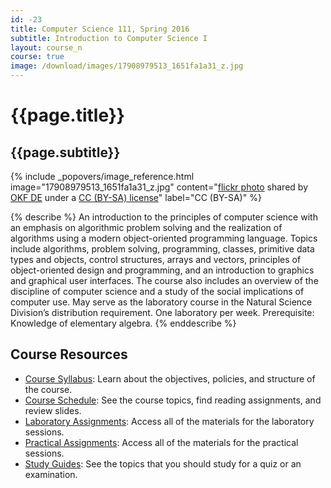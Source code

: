 ```yaml
---
id: -23
title: Computer Science 111, Spring 2016
subtitle: Introduction to Computer Science I
layout: course_n
course: true
image: /download/images/17908979513_1651fa1a31_z.jpg
---
```


# {{page.title}}
## {{page.subtitle}}

<!-- Include header image -->
{% include _popovers/image_reference.html image="17908979513_1651fa1a31_z.jpg" content="<a title='DSC_8648' href='http://flickr.com/photos/okfde/17908979513'>flickr photo</a> shared by <a href='http://flickr.com/people/okfde'>OKF DE</a> under a <a href='http://creativecommons.org/licenses/by-sa/2.0/'>CC (BY-SA) license</a>" label="CC (BY-SA)" %}

{% describe %}
An introduction to the principles of computer science with an emphasis on algorithmic problem solving and the
realization of algorithms using a modern object-oriented programming language. Topics include algorithms, problem
solving, programming, classes, primitive data types and objects, control structures, arrays and vectors, principles of
object-oriented design and programming, and an introduction to graphics and graphical user interfaces. The course also
includes an overview of the discipline of computer science and a study of the social implications of computer use. May
serve as the laboratory course in the Natural Science Division’s distribution requirement. One laboratory per week.
Prerequisite: Knowledge of elementary algebra.
{% enddescribe %}

## Course Resources

<ul class="fa-ul">

<li><i class="fa-li fa fa-arrow-right"></i><a href="{{site.baseurl}}teaching/cs111S2016/provide/syllabus/cs111S2016_syllabus.pdf"
class="major">Course Syllabus</a>: Learn about the objectives, policies, and structure of the course.

<li><i class="fa-li fa fa-arrow-right"></i><a href="{{site.baseurl}}teaching/cs111S2016/schedule/"
class="major">Course Schedule</a>: See the course topics, find reading assignments, and review slides.

<li><i class="fa-li fa fa-arrow-right"></i><a href="{{site.baseurl}}teaching/cs111S2016/laboratories/"
class="major">Laboratory Assignments</a>: Access all of the materials for the laboratory sessions.

<li><i class="fa-li fa fa-arrow-right"></i><a href="{{site.baseurl}}teaching/cs111S2016/practicals/"
class="major">Practical Assignments</a>: Access all of the materials for the practical sessions.

<li><i class="fa-li fa fa-arrow-right"></i><a href="{{site.baseurl}}teaching/cs111S2016/studyguides/"
class="major">Study Guides</a>: See the topics that you should study for a quiz or an examination.

</ul>
